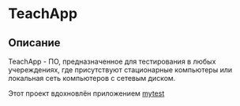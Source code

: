 <!-- New doc for TeachApp -->

# TeachApp

## Описание

TeachApp - ПО, предназначенное для тестирования в любых учереждениях, где присутствуют стационарные компьютеры или локальная сеть компьютеров с сетевым диском.

Этот проект вдохновлён приложением [mytest](https://mytest.klyaksa.net/wiki/Заглавная_страница)

